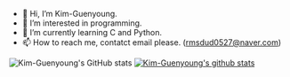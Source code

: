 - 👋 Hi, I’m Kim-Guenyoung.
- 👀 I’m interested in programming.
- 🌱 I’m currently learning C and Python.
- 📫 How to reach me, contatct email please. (rmsdud0527@naver.com)
<!--- 💞️ I’m looking to collaborate on ... 글쎄 . . --->

<!---
kim-guenyoung/kim-guenyoung is a ✨ special ✨ repository because its `README.md` (this file) appears on your GitHub profile.
You can click the Preview link to take a look at your changes.
--->
<!---이따 책보고 다시 이어서
<a href="버튼을 눌렀을 때 이동할 링크" target="_blank"><img src="https://img.shields.io/badge/뱃지레이블-배경색?style=&logo=4D9FE7&logoColor=FFFFFF"/></a>
--->

![Kim-Guenyoung's GitHub stats](https://github-readme-stats.vercel.app/api?username=kim-guenyoung&show_icons=true&theme=radical)
[![Kim-Guenyoung's github stats](https://github-readme-stats.vercel.app/api/top-langs/?username=kim-guenyoung&show_icons=true&hide_border=true&title_color=004386&icon_color=004386&layout=compact)](https://github.com/kim-guenyoung)
